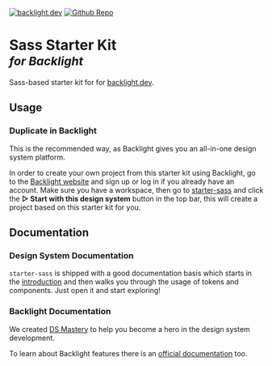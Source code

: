 [![backlight.dev](https://img.shields.io/badge/Open%20in-Backlight.dev%20editor-%23f8c307)](https://backlight.dev/edit/eFLUQfY0zrR6dOuX5llT)
[![Github Repo](https://img.shields.io/github/last-commit/divriots/starter-sass)](https://github.com/divriots/starter-sass)

# Sass Starter Kit <br> <small><em>for Backlight</em></small>

Sass-based starter kit for for [backlight.dev](https://backlight.dev/).

## Usage

### Duplicate in Backlight

This is the recommended way, as Backlight gives you an all-in-one design system platform.

In order to create your own project from this starter kit using Backlight, go to the [Backlight website](https://backlight.dev/) and sign up or log in if you already have an account. Make sure you have a workspace, then go to [starter-sass](https://backlight.dev/edit/eFLUQfY0zrR6dOuX5llT) and click the **▷ Start with this design system** button in the top bar, this will create a project based on this starter kit for you.

## Documentation

### Design System Documentation

`starter-sass` is shipped with a good documentation basis which starts in the [introduction](https://backlight.dev/edit/eFLUQfY0zrR6dOuX5llT/introduction/doc/introduction.md) and then walks you through the usage of tokens and components. Just open it and start exploring!

### Backlight Documentation

We created [DS Mastery](https://backlight.dev/mastery/) to help you become a hero in the design system development.

To learn about Backlight features there is an [official documentation](https://backlight.dev/docs/) too.
